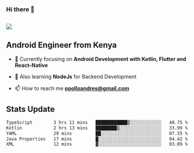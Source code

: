 ### Hi there 👋
<h2 align="left"><img src="https://readme-typing-svg.herokuapp.com?color='blue'&lines=I'm+Andrew+Opollo😊;Welcome+to+my+Github😜"> </h2>

## Android Engineer from Kenya


- 🌱 Currently focusing on **Android Development with Kotlin, Flutter and React-Native**

- 🔭 Also learning **NodeJs** for Backend Development

- 📫 How to reach me **opolloandres@gmail.com**


## Stats Update
<!--START_SECTION:waka-->

```txt
TypeScript        3 hrs 11 mins   ████████████▒░░░░░░░░░░░░   48.75 %
Kotlin            2 hrs 13 mins   ████████▒░░░░░░░░░░░░░░░░   33.99 %
YAML              29 mins         ██░░░░░░░░░░░░░░░░░░░░░░░   07.55 %
Java Properties   17 mins         █░░░░░░░░░░░░░░░░░░░░░░░░   04.42 %
XML               12 mins         ▓░░░░░░░░░░░░░░░░░░░░░░░░   03.09 %
```

<!--END_SECTION:waka-->


